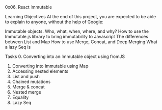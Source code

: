 0x06. React Immutable

Learning Objectives
At the end of this project, you are expected to be able to explain to anyone, without the help of Google:

Immutable objects. Who, what, when, where, and why?
How to use the Immutable.js library to bring immutability to Javascript
The differences between List and Map
How to use Merge, Concat, and Deep Merging
What a lazy Seq is

Tasks
0. Converting into an Immutable object using fromJS
1. Converting into Immutable using Map
2. Accessing nested elements
3. List and push
4. Chained mutations
5. Merge & concat
6. Nested merge
7. Equality
8. Lazy Seq
